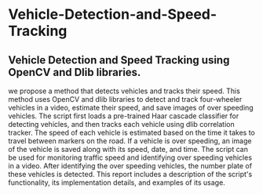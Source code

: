 # Vehicle-Detection-and-Speed-Tracking
<h2>Vehicle Detection and Speed Tracking using OpenCV and Dlib libraries.</h2>
<p>we propose a method that detects vehicles and tracks their speed. This method uses OpenCV and dlib libraries to detect and track four-wheeler vehicles in a video, estimate their speed, and save images of over speeding vehicles.
The script first loads a pre-trained Haar cascade classifier for detecting vehicles, and then tracks each vehicle using dlib correlation tracker. The speed of each vehicle is estimated based on the time it takes to travel between markers on the road. If a vehicle is over speeding, an image of the vehicle is saved along with its speed, date, and time. The script can be used for monitoring traffic speed and identifying over speeding vehicles in a video.
After identifying the over speeding vehicles, the number plate of these vehicles is detected. This report includes a description of the script's functionality, its implementation details, and examples of its usage.
</p>

